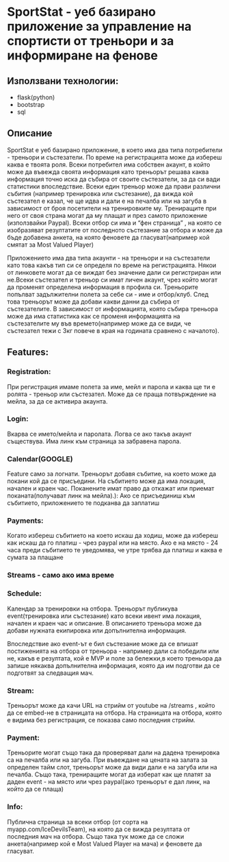# SportStat - уеб базирано приложение за управление на спортисти от треньори и за информиране на фенове

## Използвани технологии: 
 + flask(python)
 + bootstrap
 + sql 

## Описание
SportStat e уеб базирано приложение, в което има два типа потребители -  треньори и състезатели. По време на регистрацията може да избереш каква е твоята роля. Всеки потребител има собствен акаунт, в който може да въвежда своята информация като треньорът решава каква информация точно иска да събира от своите състезатели, за да си вади статистики впоследствие. Всеки един треньор може да прави различни събития (например тренировка или състезание), да вижда кой състезател е казал, че ще идва и дали е на печалба или на загуба в зависимост от броя посетители на тренировките му. Трениращите при него от своя страна могат да му плащат и през самото приложение (използвайки Paypal). Всеки отбор си има и “фен страница” , на която се изобразяват резултатите от последното състезание за отбора и  може да бъде добавена анкета, на която феновете да гласуват(например кой смятат за Most Valued Player)


Приложението има два типа акаунти - на треньори и на състезатели като това какъв тип си се определя по време на регистрацията. Някои от линковете могат да се виждат без значение дали си регистриран или не.Всеки състезател и треньор си имат личен акаунт, чрез който могат да променят определена информация в профила си. Треньорите попълват задължителни полета за себе си - име и отбор/клуб. След това треньорът може да добави какви данни да събира от  състезателите.  В зависимост от информацията, която събира треньора може да има статистика как се променя информацията на състезателите му във времето(например може да се види, че състезател тежи с 3кг повече в края на годината сравнено с началото).

## Features:
### Registration:
При регистрация имаме полета за име, мейл и парола и каква ще ти е ролята - треньор или състезател. 
Може да се праща потвърждение на мейла, за да се активира акаунта.  

### Login:
Вкарва се името/мейла и паролата. 
Логва се ако такъв акаунт съществува. 
Има линк към страница за забравена парола.

### Calendar(GOOGLE)
Feature само за логнати.
Треньорът добавя събитие, на което може да покани кой да се присъедини. На събитието може да има локация, начален и краен час.
Поканените имат право да откажат или приемат поканата(получават линк на мейла).): 
Ако се присъединиш към събитието, приложението те подканва да заплатиш 
### Payments:
Когато избереш събитието на което искаш да ходиш, може да избереш как искаш да го платиш - чрез paypal или на място. 
Ако е на място - 24 часа преди събитието те уведомява, че утре трябва да платиш и каква е сумата за плащане

### Streams - само ако има време

### Schedule:
Kалендар за тренировки на отбора. Треньорът публикува event(тренировка или състезание) като всеки ивент има локация, начален и краен час и описание. В описанието треньора може да добави нужната екипировка или допълнителна информация. 

Впоследствие ако event-ът е бил състезание може да се впишат постиженията на отбора от треньора - например дали са победили или не, какъв е резултата, кой е MVP и поле за бележки,в което треньора да запише някаква допълнителна информация, която да им подготви да се подготвят за следващия мач.


### Stream:
Треньорът може да качи URL на стрийм от youtube на /streams , който да се embed-не в страницата на отбора. На страницата на отбора, която е видима без регистрация, се показва само последния стрийм.


### Payment:
Треньорите могат също така да проверяват дали на дадена тренировка са на печалба или на загуба. При въвеждане на цената на залата за определен тайм слот, треньорът може да види дали е на загуба или на печалба. Също така, трениращите могат да изберат как ще платят за даден event - на място или чрез paypal(ако треньорът е дал линк, на който да се плаща)    


### Info:
Публична страница за всеки отбор (от сорта на myapp.com/IceDevilsTeam), на която да се вижда резултата от последния мач на отбора. Също така тук може да се сложи анкета(например кой е Most Valued Player на мача) и феновете да гласуват.


